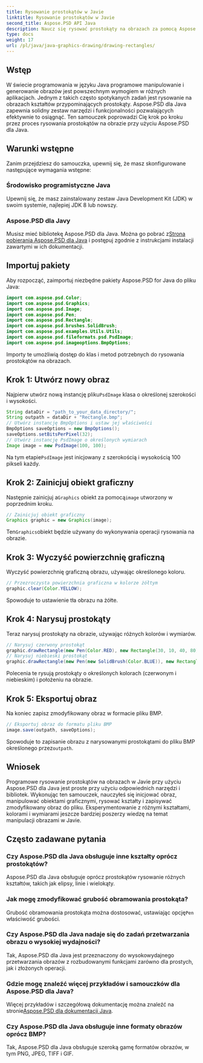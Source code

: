```yaml
---
title: Rysowanie prostokątów w Javie
linktitle: Rysowanie prostokątów w Javie
second_title: Aspose.PSD API Java
description: Naucz się rysować prostokąty na obrazach za pomocą Aspose.PSD dla Java. Ten samouczek prowadzi programistów Java krok po kroku. Idealny do zadań związanych z manipulacją obrazami.
type: docs
weight: 17
url: /pl/java/java-graphics-drawing/drawing-rectangles/
---
```

## Wstęp
W świecie programowania w języku Java programowe manipulowanie i generowanie obrazów jest powszechnym wymogiem w różnych aplikacjach. Jednym z takich często spotykanych zadań jest rysowanie na obrazach kształtów przypominających prostokąty. Aspose.PSD dla Java zapewnia solidny zestaw narzędzi i funkcjonalności pozwalających efektywnie to osiągnąć. Ten samouczek poprowadzi Cię krok po kroku przez proces rysowania prostokątów na obrazie przy użyciu Aspose.PSD dla Java.
## Warunki wstępne
Zanim przejdziesz do samouczka, upewnij się, że masz skonfigurowane następujące wymagania wstępne:
### Środowisko programistyczne Java
Upewnij się, że masz zainstalowany zestaw Java Development Kit (JDK) w swoim systemie, najlepiej JDK 8 lub nowszy.
### Aspose.PSD dla Javy
 Musisz mieć bibliotekę Aspose.PSD dla Java. Można go pobrać z[Strona pobierania Aspose.PSD dla Java](https://releases.aspose.com/psd/java/) i postępuj zgodnie z instrukcjami instalacji zawartymi w ich dokumentacji.
## Importuj pakiety
Aby rozpocząć, zaimportuj niezbędne pakiety Aspose.PSD for Java do pliku Java:
```java
import com.aspose.psd.Color;
import com.aspose.psd.Graphics;
import com.aspose.psd.Image;
import com.aspose.psd.Pen;
import com.aspose.psd.Rectangle;
import com.aspose.psd.brushes.SolidBrush;
import com.aspose.psd.examples.Utils.Utils;
import com.aspose.psd.fileformats.psd.PsdImage;
import com.aspose.psd.imageoptions.BmpOptions;
```
Importy te umożliwią dostęp do klas i metod potrzebnych do rysowania prostokątów na obrazach.
## Krok 1: Utwórz nowy obraz
 Najpierw utwórz nową instancję pliku`PsdImage` klasa o określonej szerokości i wysokości.
```java
String dataDir = "path_to_your_data_directory/";
String outpath = dataDir + "Rectangle.bmp";
// Utwórz instancję BmpOptions i ustaw jej właściwości
BmpOptions saveOptions = new BmpOptions();
saveOptions.setBitsPerPixel(32);
// Utwórz instancję PsdImage o określonych wymiarach
Image image = new PsdImage(100, 100);
```
 Na tym etapie`PsdImage` jest inicjowany z szerokością i wysokością 100 pikseli każdy.
## Krok 2: Zainicjuj obiekt graficzny
 Następnie zainicjuj a`Graphics` obiekt za pomocą`image` utworzony w poprzednim kroku.
```java
// Zainicjuj obiekt graficzny
Graphics graphic = new Graphics(image);
```
 Ten`Graphics`obiekt będzie używany do wykonywania operacji rysowania na obrazie.
## Krok 3: Wyczyść powierzchnię graficzną
Wyczyść powierzchnię graficzną obrazu, używając określonego koloru.
```java
// Przezroczysta powierzchnia graficzna w kolorze żółtym
graphic.clear(Color.YELLOW);
```
Spowoduje to ustawienie tła obrazu na żółte.
## Krok 4: Narysuj prostokąty
Teraz narysuj prostokąty na obrazie, używając różnych kolorów i wymiarów.
```java
// Narysuj czerwony prostokąt
graphic.drawRectangle(new Pen(Color.RED), new Rectangle(30, 10, 40, 80));
// Narysuj niebieski prostokąt
graphic.drawRectangle(new Pen(new SolidBrush(Color.BLUE)), new Rectangle(10, 30, 80, 40));
```
Polecenia te rysują prostokąty o określonych kolorach (czerwonym i niebieskim) i położeniu na obrazie.
## Krok 5: Eksportuj obraz
Na koniec zapisz zmodyfikowany obraz w formacie pliku BMP.
```java
// Eksportuj obraz do formatu pliku BMP
image.save(outpath, saveOptions);
```
 Spowoduje to zapisanie obrazu z narysowanymi prostokątami do pliku BMP określonego przez`outpath`.

## Wniosek
Programowe rysowanie prostokątów na obrazach w Javie przy użyciu Aspose.PSD dla Java jest proste przy użyciu odpowiednich narzędzi i bibliotek. Wykonując ten samouczek, nauczyłeś się inicjować obraz, manipulować obiektami graficznymi, rysować kształty i zapisywać zmodyfikowany obraz do pliku. Eksperymentowanie z różnymi kształtami, kolorami i wymiarami jeszcze bardziej poszerzy wiedzę na temat manipulacji obrazami w Javie.
## Często zadawane pytania
### Czy Aspose.PSD dla Java obsługuje inne kształty oprócz prostokątów?
Aspose.PSD dla Java obsługuje oprócz prostokątów rysowanie różnych kształtów, takich jak elipsy, linie i wielokąty.
### Jak mogę zmodyfikować grubość obramowania prostokąta?
 Grubość obramowania prostokąta można dostosować, ustawiając opcję`Pen` właściwość grubości.
### Czy Aspose.PSD dla Java nadaje się do zadań przetwarzania obrazu o wysokiej wydajności?
Tak, Aspose.PSD dla Java jest przeznaczony do wysokowydajnego przetwarzania obrazów z rozbudowanymi funkcjami zarówno dla prostych, jak i złożonych operacji.
### Gdzie mogę znaleźć więcej przykładów i samouczków dla Aspose.PSD dla Java?
 Więcej przykładów i szczegółową dokumentację można znaleźć na stronie[Aspose.PSD dla dokumentacji Java](https://reference.aspose.com/psd/java/).
### Czy Aspose.PSD dla Java obsługuje inne formaty obrazów oprócz BMP?
Tak, Aspose.PSD dla Java obsługuje szeroką gamę formatów obrazów, w tym PNG, JPEG, TIFF i GIF.